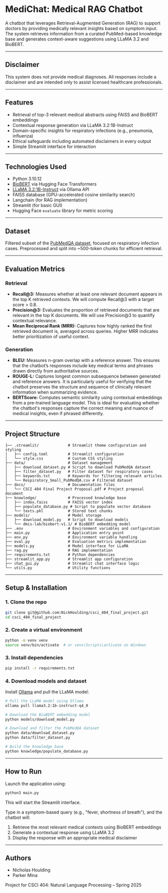 # MediChat: Medical RAG Chatbot

A chatbot that leverages Retrieval-Augmented Generation (RAG) to support doctors by providing medically relevant insights based on symptom input. The system retrieves information from a curated PubMed-based knowledge base and generates context-aware suggestions using LLaMA 3.2 and BioBERT.

---

## Disclaimer
This system does not provide medical diagnoses. All responses include a disclaimer and are intended only to assist licensed healthcare professionals.

---

## Features

- Retrieval of top-3 relevant medical abstracts using FAISS and BioBERT embeddings
- Contextual response generation via LLaMA 3.2:1B-Instruct
- Domain-specific insights for respiratory infections (e.g., pneumonia, influenza)
- Ethical safeguards including automated disclaimers in every output
- Simple Streamlit interface for interaction

---

## Technologies Used

- Python 3.10.12
- [BioBERT](https://huggingface.co/dmis-lab/biobert-v1.1) via Hugging Face Transformers
- [LLaMA 3.2:1B-Instruct](https://ollama.com/library/llama3.2) via Ollama API
- FAISS database (GPU-accelerated cosine similarity search)
- Langchain (for RAG implementation)
- Streamlit (for basic GUI)
- Hugging Face `evaluate` library for metric scoring

---

## Dataset

Filtered subset of the [PubMedQA dataset](https://huggingface.co/datasets/qiaojin/PubMedQA), focused on respiratory infection cases. Preprocessed and split into ~500-token chunks for efficient retrieval.

---

## Evaluation Metrics

### Retrieval
- **Recall@3:** Measures whether at least one relevant document appears in the top K retrieved contexts. We will compute Recall@3 with a target score > 0.8.
- **Precision@3:** Evaluates the proportion of retrieved documents that are relevant in the top K documents. We will use Precision@3 to quantify contextual relevance.
- **Mean Reciprocal Rank (MRR):** Captures how highly ranked the first retrieved document is, averaged across queries. Higher MRR indicates better prioritization of useful context.

### Generation
- **BLEU:** Measures n-gram overlap with a reference answer. This ensures that the chatbot’s responses include key medical terms and phrases drawn directly from authoritative sources.
- **ROUGE-L:** Captures longest common subsequence between generated and reference answers. It is particularly useful for verifying that the chatbot preserves the structure and sequence of clinically relevant information when summarizing evidence.
- **BERTScore:** Computes semantic similarity using contextual embeddings from a pre-trained language model. This is ideal for evaluating whether the chatbot's responses capture the correct meaning and nuance of medical insights, even if phrased differently.

---

## Project Structure

```
├── .streamlit/             # Streamlit theme configuration and styling
│   ├── config.toml         # Streamlit configuration
│   └── style.css           # Custom CSS styling
├── data/                   # Dataset management
│   ├── download_dataset.py # Script to download PubMedQA dataset
│   ├── filter_dataset.py   # Filter dataset for respiratory cases
│   ├── keywords.txt        # Keywords for filtering relevant articles
│   └── Respiratory_Small_PubMedQA.csv # Filtered dataset
├── docs/                   # Documentation files
│   └── CSCI 404 Final Project Proposal.pdf # Project proposal document
├── knowledge/              # Processed knowledge base
│   ├── index.faiss         # FAISS vector index
│   ├── populate_database.py # Script to populate vector database
│   └── texts.pkl           # Stored text chunks
├── models/                 # Model storage
│   ├── download_model.py   # Script to download models
│   └── dmis-lab/biobert-v1.1/ # BioBERT embedding model
├── .env                    # Environment variables and configuration
├── main.py                 # Application entry point
├── env.py                  # Environment variable handling
├── eval.py                 # Evaluation metrics implementation
├── models.py               # Model interface for LLaMA
├── rag.py                  # RAG implementation
├── requirements.txt        # Python dependencies
├── streamlit_app.py        # Streamlit app configuration
├── chat_gui.py             # Streamlit chat interface logic
└── utils.py                # Utility functions
```

---

## Setup & Installation

### 1. Clone the repo
```bash
git clone git@github.com:NickHoulding/csci_404_final_project.git
cd csci_404_final_project
```

### 2. Create a virtual environment
```bash
python -m venv venv
source venv/bin/activate  # or venv\Scripts\activate on Windows
```

### 3. Install dependencies
```bash
pip install -r requirements.txt
```

### 4. Download models and dataset
Install [Ollama](https://ollama.com/) and pull the LLaMA model:

```bash
# Pull the LLaMA model using Ollama
ollama pull llama3.2:1b-instruct-q4_0

# Download the BioBERT embedding model
python models/download_model.py

# Download and filter the PubMedQA dataset
python data/download_dataset.py
python data/filter_dataset.py

# Build the knowledge base
python knowledge/populate_database.py
```

---

## How to Run

Launch the application using:

```bash
python3 main.py
```

This will start the Streamlit interface.

Type in a symptom-based query (e.g., "fever, shortness of breath"), and the chatbot will:
1. Retrieve the most relevant medical contexts using BioBERT embeddings
2. Generate a contextual response using LLaMA 3.2
3. Display the response with an appropriate medical disclaimer

---

## Authors
- Nicholas Houlding
- Parker Mina

Project for CSCI 404: Natural Language Processing – Spring 2025